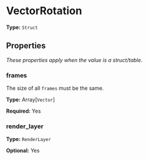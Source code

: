 # VectorRotation

**Type:** `Struct`

## Properties

*These properties apply when the value is a struct/table.*

### frames

The size of all `frames` must be the same.

**Type:** Array[`Vector`]

**Required:** Yes

### render_layer

**Type:** `RenderLayer`

**Optional:** Yes

